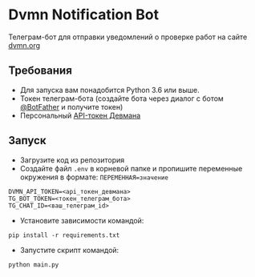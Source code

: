 # Dvmn Notification Bot

Телеграм-бот для отправки уведомлений о проверке работ на сайте 
[dvmn.org](https://dvmn.org/modules/)


## Требования
- Для запуска вам понадобится Python 3.6 или выше.
- Токен телеграм-бота (создайте бота через диалог с ботом 
[@BotFather](https://telegram.me/BotFather) и получите токен)
- Персональный [API-токен Девмана](https://dvmn.org/api/docs/)  

## Запуск
- Загрузите код из репозитория
- Создайте файл `.env` в корневой папке и пропишите переменные окружения 
в формате: `ПЕРЕМЕННАЯ=значение`
```
DVMN_API_TOKEN=<api_токен_девмана>
TG_BOT_TOKEN=<токен_телеграм_бота>
TG_CHAT_ID=<ваш_телеграм_id>
```
- Установите зависимости командой:
```shell
pip install -r requirements.txt
```
- Запустите скрипт командой:
```commandline
python main.py
```

